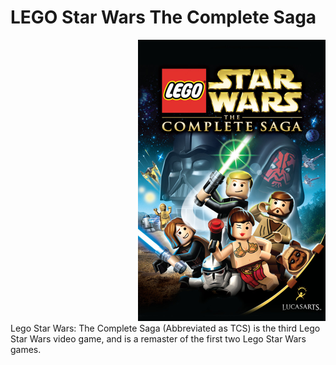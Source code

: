 LEGO Star Wars The Complete Saga
============
<div align="right"><img src="https://raw.githubusercontent.com/AlubJ/TTGames-LEGO-Documentation/SirYodaJedi-test-1/images/coverart/TCS.jpg" alt="Lego Star Wars: The Complete Saga cover art" width="300"/></div>
Lego Star Wars: The Complete Saga (Abbreviated as TCS) is the third Lego Star Wars video game, and is a remaster of the first two Lego Star Wars games.
